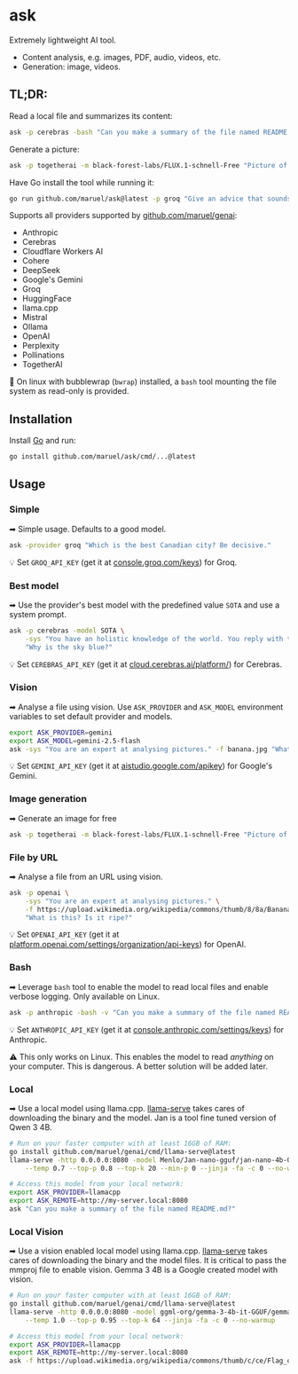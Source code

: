 # ask

Extremely lightweight AI tool.

- Content analysis, e.g. images, PDF, audio, videos, etc.
- Generation: image, videos.

## TL;DR:

Read a local file and summarizes its content:

```bash
ask -p cerebras -bash "Can you make a summary of the file named README.md?"
```

Generate a picture:

```bash
ask -p togetherai -m black-forest-labs/FLUX.1-schnell-Free "Picture of a dog"
```

Have Go install the tool while running it:

```bash
go run github.com/maruel/ask@latest -p groq "Give an advice that sounds good but is bad in practice"
```

Supports all providers supported by [github.com/maruel/genai](https://github.com/maruel/genai):
- Anthropic
- Cerebras
- Cloudflare Workers AI
- Cohere
- DeepSeek
- Google's Gemini
- Groq
- HuggingFace
- llama.cpp
- Mistral
- Ollama
- OpenAI
- Perplexity
- Pollinations
- TogetherAI

🦸 On linux with bubblewrap (`bwrap`) installed, a `bash` tool mounting the file system as read-only is
provided.


## Installation

Install [Go](https://go.dev/dl) and run:

```bash
go install github.com/maruel/ask/cmd/...@latest
```

## Usage


### Simple

➡ Simple usage. Defaults to a good model.

```bash
ask -provider groq "Which is the best Canadian city? Be decisive."
```

💡 Set `GROQ_API_KEY` (get it at [console.groq.com/keys](https://console.groq.com/keys)) for Groq.


### Best model

➡ Use the provider's best model with the predefined value `SOTA` and use a system prompt.

```bash
ask -p cerebras -model SOTA \
    -sys "You have an holistic knowledge of the world. You reply with the style of William Zinsser and the wit of Dorothy Parker." \
    "Why is the sky blue?"
```

💡 Set `CEREBRAS_API_KEY` (get it at [cloud.cerebras.ai/platform/](https://cloud.cerebras.ai/platform/)) for
Cerebras.


### Vision

➡ Analyse a file using vision. Use `ASK_PROVIDER` and `ASK_MODEL` environment variables to set default provider
and models.

```bash
export ASK_PROVIDER=gemini
export ASK_MODEL=gemini-2.5-flash
ask -sys "You are an expert at analysing pictures." -f banana.jpg "What is this? Is it ripe?"
```

💡 Set `GEMINI_API_KEY` (get it at [aistudio.google.com/apikey](https://aistudio.google.com/apikey)) for
Google's Gemini.


### Image generation

➡ Generate an image for free

```bash
ask -p togetherai -m black-forest-labs/FLUX.1-schnell-Free "Picture of a dog"
```


### File by URL

➡ Analyse a file from an URL using vision.

```bash
ask -p openai \
    -sys "You are an expert at analysing pictures." \
    -f https://upload.wikimedia.org/wikipedia/commons/thumb/8/8a/Banana-Single.jpg/330px-Banana-Single.jpg \
    "What is this? Is it ripe?"
```

💡 Set `OPENAI_API_KEY` (get it at
[platform.openai.com/settings/organization/api-keys](https://platform.openai.com/settings/organization/api-keys))
for OpenAI.


### Bash

➡ Leverage `bash` tool to enable the model to read local files and enable verbose logging. Only available on Linux.

```bash
ask -p anthropic -bash -v "Can you make a summary of the file named README.md?"
```

💡 Set `ANTHROPIC_API_KEY` (get it at
[console.anthropic.com/settings/keys](https://console.anthropic.com/settings/keys)) for Anthropic.

⚠ This only works on Linux. This enables the model to read *anything* on your computer. This is dangerous. A
better solution will be added later.


### Local

➡ Use a local model using llama.cpp. [llama-serve](https://github.com/maruel/genai/tree/main/cmd/llama-serve)
takes cares of downloading the binary and the model. Jan is a tool fine tuned version of Qwen 3 4B.

```bash
# Run on your faster computer with at least 16GB of RAM:
go install github.com/maruel/genai/cmd/llama-serve@latest
llama-serve -http 0.0.0.0:8080 -model Menlo/Jan-nano-gguf/jan-nano-4b-Q8_0.gguf -- \
	--temp 0.7 --top-p 0.8 --top-k 20 --min-p 0 --jinja -fa -c 0 --no-warmup --cache-type-k q8_0 --cache-type-v q8_0

# Access this model from your local network:
export ASK_PROVIDER=llamacpp
export ASK_REMOTE=http://my-server.local:8080
ask "Can you make a summary of the file named README.md?"
```

### Local Vision

➡ Use a vision enabled local model using llama.cpp.
[llama-serve](https://github.com/maruel/genai/tree/main/cmd/llama-serve) takes cares of downloading the binary
and the model files. It is critical to pass the mmproj file to enable vision. Gemma 3 4B is a Google created
model with vision.

```bash
# Run on your faster computer with at least 16GB of RAM:
go install github.com/maruel/genai/cmd/llama-serve@latest
llama-serve -http 0.0.0.0:8080 -model ggml-org/gemma-3-4b-it-GGUF/gemma-3-4b-it-Q8_0.gguf#mmproj-model-f16.gguf -- \
    --temp 1.0 --top-p 0.95 --top-k 64 --jinja -fa -c 0 --no-warmup

# Access this model from your local network:
export ASK_PROVIDER=llamacpp
export ASK_REMOTE=http://my-server.local:8080
ask -f https://upload.wikimedia.org/wikipedia/commons/thumb/c/ce/Flag_of_Iceland.svg/330px-Flag_of_Iceland.svg.png "What is this?"
```
